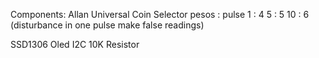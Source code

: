 Components:
Allan Universal Coin Selector
pesos : pulse
1 : 4 
5 : 5 
10 : 6 
(disturbance in one pulse make false readings)

SSD1306 Oled I2C
10K Resistor